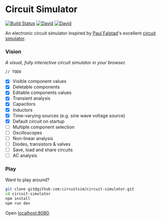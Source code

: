 Circuit Simulator
=================

[![Build Status](https://snap-ci.com/circuitsim/circuit-simulator/branch/master/build_image)](https://snap-ci.com/circuitsim/circuit-simulator/branch/master)
[![David](https://img.shields.io/david/circuitsim/circuit-simulator.svg?style=flat-square)](https://david-dm.org/circuitsim/circuit-simulator)
[![David](https://img.shields.io/david/dev/circuitsim/circuit-simulator.svg?style=flat-square)](https://david-dm.org/circuitsim/circuit-simulator#info=devDependencies)

An electronic circuit simulator inspired by [Paul Falstad](http://falstad.com)'s excellent [circuit simulator](http://www.falstad.com/circuit/).

### Vision
*A visual, fully interactive circuit simulator in your browser.*

`// TODO`
- [x] Visible component values
- [x] Deletable components
- [x] Editable components values
- [x] Transient analysis
- [x] Capacitors
- [x] Inductors
- [x] Time-varying sources (e.g. sine wave voltage source)
- [x] Default circuit on startup
- [ ] Multiple component selection
- [ ] Oscilloscopes
- [ ] Non-linear analysis
- [ ] Diodes, transistors & valves
- [ ] Save, load and share circuits
- [ ] AC analysis

### Play

Want to play around?

```bash
git clone git@github.com:circuitsim/circuit-simulator.git
cd circuit-simulator
npm install
npm run dev
```

Open [localhost:8080](http://localhost:8080/).
